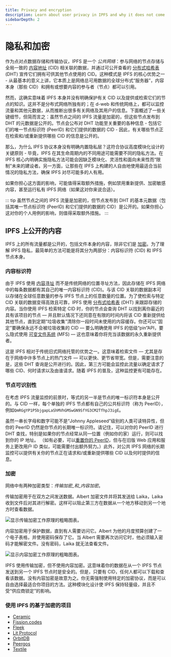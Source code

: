 ```yaml
---
title: Privacy and encryption
description: Learn about user privacy in IPFS and why it does not come with a built-in privacy layer or encryption.
sidebarDepth: 2
---
```


# 隐私和加密

作为点对点数据存储和传输协议，IPFS 是一个 _公共网络_：参与网络的节点存储与全局一致的 [内容地址](content-addressing.md) (CID) 相关联的数据，并通过可公开查看的 [分布式哈希表](dht.md) (DHT) 宣传它们拥有可供其他节点使用的 CID。这种模式是 IPFS 的核心优势之一 - 从最基本的意义上讲，它本质上是网络总可用数据的全球分布式“服务器”，内容本身（那些 CID）和拥有或想要内容的参与者（节点）都可以引用。

然而，这确实意味着 IPFS 本身并没有明确保护有关 CID 以及提供或检索它们的节点的知识。这并不是分布式网络所独有的；在 d-web 和传统网络上，都可以监控流量和其他元数据，从而推断出很多有关网络及其用户的信息。下面概述了一些关键细节，但简而言之：虽然节点之间的 IPFS 流量是加密的，但这些节点发布到 DHT 的元数据是公开的。节点会公布对 DHT 功能至关重要的各种信息 - 包括它们的唯一节点标识符 (PeerID) 和它们提供的数据的 CID - 因此，有关哪些节点正在检索和/或重新提供哪些 CID 的信息是公开的。

那么，为什么 IPFS 协议本身没有明确内置隐私层？这符合协议高度模块化设计的关键原则 - 毕竟，IPFS 在其生命周期内的不同用途可能需要不同的隐私方法。在 IPFS 核心内明确实施隐私方法可能会因缺乏模块化、灵活性和面向未来性而“限制”未来的建设者。另一方面，让那些在 IPFS 上构建的人自由地使用最适合当前情况的隐私方法，确保 IPFS 对尽可能多的人有用。

如果你担心这方面的影响，可能值得采取额外措施，例如禁用重新提供、加密敏感内容，甚至运行私有 IPFS 网络（如果这对你来说合适）。

::: tip
虽然节点之间的 IPFS 流量是加密的，但节点发布到 DHT 的基本元数据（包括其唯一节点标识符 (PeerID) 和它们提供的数据的 CID）是公开的。如果你担心这对你的个人用例的影响，则值得采取额外措施。
:::

## IPFS 上公开的内容

IPFS 上的所有流量都是公开的，包括文件本身的内容，除非它们是 [加密](#encryption)。为了理解 IPFS 隐私，最简单的方法可能是将其分为两部分：内容标识符 (CID) 和 IPFS 节点本身。

### 内容标识符

由于 IPFS 使用 [内容寻址](content-addressing.md) 而不是传统网络的位置寻址方法，因此存储在 IPFS 网络中的每条数据都有其自己的唯一内容标识符 (CID)。与该 CID 关联的数据副本可以存储在全球任意数量的参与 IPFS 节点上的任意数量的位置。为了使检索与特定 CID 关联的数据变得高效且可靠，IPFS 使用 [分布式哈希表](dht.md) (DHT) 来跟踪存储的内容。当你使用 IPFS 检索特定 CID 时，你的节点会查询 DHT 以找到离你最近的具有该项目的节点 — 并且默认情况下还同意在有限的时间内将该 CID 重新提供给其他节点，直到定期“垃圾收集”清除你一段时间未使用的内容缓存。你还可以“固定”要确保永远不会被垃圾收集的 CID — 要么明确使用 IPFS 的低级“pin”API，要么隐式使用 [可变文件系统](file-systems.md#mutable-file-system-mfs) (MFS) — 这也意味着你将充当该数据的永久重新提供者。

这是 IPFS 相对于传统旧式网络托管的优势之一。这意味着检索文件 — 尤其是存在于网络中许多节点上的热门文件 — 可以更快、更节省带宽。但是，需要注意的是，这些 DHT 查询是公开进行的。因此，第三方可能会监控此流量以确定请求了哪些 CID、何时请求以及由谁请求。随着 IPFS 的普及，这种监控更有可能存在。

### 节点可识别性

在考虑 IPFS 流量监控的前景时，等式的另一半是节点的唯一标识符本身是公开的。与 CID 一样，每个单独的 IPFS 节点都有自己的公共标识符（称为 PeerID），例如`QmRGgYP1P5bjgapLaShMVhGMSwGN9SfYG3CM2TfhpJ3igE`。

虽然一串长字母和数字可能不是“Johnny Appleseed”级别的人类可读特异性，但你的 PeerID 仍然是你节点的长期唯一标识符。请记住，可以对你的 PeerID 进行 DHT 查找，特别是如果你的节点经常从同一位置（例如你的家）运行，则可以找到你的 IP 地址。 （如有必要，可以[重置你的 PeerID](../reference/kubo/cli.md#ipfs-key-rotate)，但与在旧版 Web 应用和服务上更改用户 ID 类似，可能需要付出额外努力。）此外，对公共 IPFS 网络的长期监控可以提供有关你的节点正在请求和/或重新提供哪些 CID 以及何时提供的信息。

### 加密

网络中有两种加密类型：_传输加密_和_内容加密_。

传输加密用于在双方之间发送数据。Albert 加密文件并将其发送给 Laika，Laika 收到文件后对其进行解密。这样可以阻止第三方在数据从一个地方移动到另一个地方时查看数据。

![显示传输加密工作原理的粗略图表。](./images/transport-encryption.png)

内容加密用于保护数据，直到有人需要访问它。Albert 为他的月度预算创建了一个电子表格，并使用密码保存了它。当 Albert 需要再次访问它时，他必须输入密码才能解密文件。没有密码，Laika 就无法查看文件。

![显示内容加密工作原理的粗略图表。](./images/content-encryption.png)

IPFS 使用传输加密，但不使用内容加密。这意味着你的数据在从一个 IPFS 节点发送到另一个 IPFS 节点时是安全的。但是，只要有 CID，任何人都可以下载和查看该数据。没有内容加密是故意为之。你无需强制使用特定的加密协议，而是可以自由选择最适合你项目的方法。这种模块化设计使 IPFS 保持轻量级，并且不受“供应商锁定”的影响。

### 使用 IPFS 的基于加密的项目

- [Ceramic](https://ceramic.network/)
- [Fission.codes](https://fission.codes/)
- [Fleek](../case-studies/fleek.md)
- [Lit Protocol](https://litprotocol.com/)
- [OrbitDB](https://github.com/orbitdb)
- [Peergos](https://peergos.org/)
- [Textile](https://www.textile.io/)